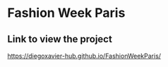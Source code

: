 # Fashion Week Paris
## Link to view the project
https://diegoxavier-hub.github.io/FashionWeekParis/

<img src=""><img/>
